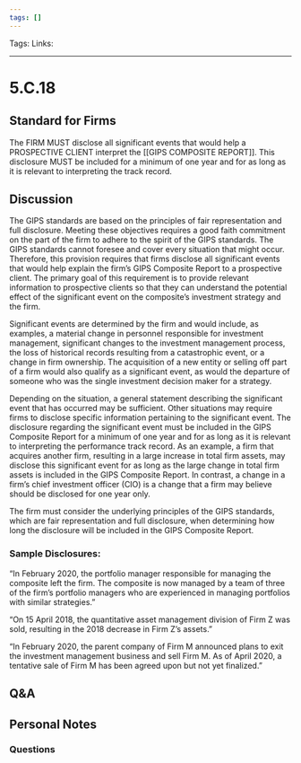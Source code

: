 ```yaml
---
tags: []
---
```

Tags:
Links: 
___
# 5.C.18
## Standard for Firms
The FIRM MUST disclose all significant events that would help a PROSPECTIVE CLIENT interpret the [[GIPS COMPOSITE REPORT]]. This disclosure MUST be included for a minimum of one year and for as long as it is relevant to interpreting the track record.
## Discussion
The GIPS standards are based on the principles of fair representation and full disclosure. Meeting these objectives requires a good faith commitment on the part of the firm to adhere to the spirit of the GIPS standards. The GIPS standards cannot foresee and cover every situation that might occur. Therefore, this provision requires that firms disclose all significant events that would help explain the firm’s GIPS Composite Report to a prospective client. The primary goal of this requirement is to provide relevant information to prospective clients so that they can understand the potential effect of the significant event on the composite’s investment strategy and the firm.

Significant events are determined by the firm and would include, as examples, a material change in personnel responsible for investment management, significant changes to the investment management process, the loss of historical records resulting from a catastrophic event, or a change in firm ownership. The acquisition of a new entity or selling off part of a firm would also qualify as a significant event, as would the departure of someone who was the single investment decision maker for a strategy.

Depending on the situation, a general statement describing the significant event that has occurred may be sufficient. Other situations may require firms to disclose specific information pertaining to the significant event. The disclosure regarding the significant event must be included in the GIPS Composite Report for a minimum of one year and for as long as it is relevant to interpreting the performance track record. As an example, a firm that acquires another firm, resulting in a large increase in total firm assets, may disclose this significant event for as long as the large change in total firm assets is included in the GIPS Composite Report. In contrast, a change in a firm’s chief investment officer (CIO) is a change that a firm may believe should be disclosed for one year only.

The firm must consider the underlying principles of the GIPS standards, which are fair representation and full disclosure, when determining how long the disclosure will be included in the GIPS Composite Report.
### Sample Disclosures:
“In February 2020, the portfolio manager responsible for managing the composite left the firm. The composite is now managed by a team of three of the firm’s portfolio managers who are experienced in managing portfolios with similar strategies.”

“On 15 April 2018, the quantitative asset management division of Firm Z was sold, resulting in the 2018 decrease in Firm Z’s assets.”

“In February 2020, the parent company of Firm M announced plans to exit the investment management business and sell Firm M. As of April 2020, a tentative sale of Firm M has been agreed upon but not yet finalized.”
## Q&A

## Personal Notes

### Questions